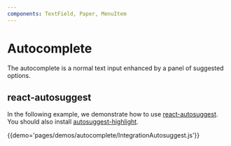```yaml
---
components: TextField, Paper, MenuItem
---
```


# Autocomplete

The autocomplete is a normal text input enhanced by a panel of suggested options.

## react-autosuggest

In the following example, we demonstrate how to use [react-autosuggest](https://github.com/moroshko/react-autosuggest).
You should also install [autosuggest-highlight](https://www.npmjs.com/package/autosuggest-highlight).

{{demo='pages/demos/autocomplete/IntegrationAutosuggest.js'}}
